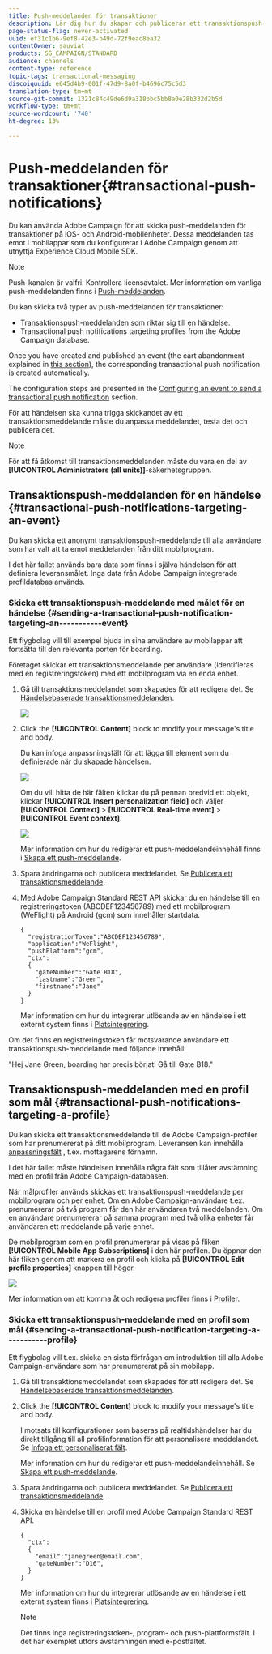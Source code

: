 ```yaml
---
title: Push-meddelanden för transaktioner
description: Lär dig hur du skapar och publicerar ett transaktionspush-meddelande.
page-status-flag: never-activated
uuid: ef31c1b6-9ef8-42e3-b49d-72f9eac8ea32
contentOwner: sauviat
products: SG_CAMPAIGN/STANDARD
audience: channels
content-type: reference
topic-tags: transactional-messaging
discoiquuid: e645d4b9-001f-47d9-8a0f-b4696c75c5d3
translation-type: tm+mt
source-git-commit: 1321c84c49de6d9a318bbc5bb8a0e28b332d2b5d
workflow-type: tm+mt
source-wordcount: '740'
ht-degree: 13%

---
```



# Push-meddelanden för transaktioner{#transactional-push-notifications}

Du kan använda Adobe Campaign för att skicka push-meddelanden för transaktioner på iOS- och Android-mobilenheter. Dessa meddelanden tas emot i mobilappar som du konfigurerar i Adobe Campaign genom att utnyttja Experience Cloud Mobile SDK.

>[!NOTE]
>
>Push-kanalen är valfri. Kontrollera licensavtalet.  Mer information om vanliga push-meddelanden finns i [Push-meddelanden](../../channels/using/about-push-notifications.md).

Du kan skicka två typer av push-meddelanden för transaktioner:

* Transaktionspush-meddelanden som riktar sig till en händelse.
* Transactional push notifications targeting profiles from the Adobe Campaign database.

Once you have created and published an event (the cart abandonment explained in [this section](../../channels/using/getting-started-with-transactional-msg.md#transactional-messaging-operating-principle)), the corresponding transactional push notification is created automatically.

The configuration steps are presented in the [Configuring an event to send a transactional push notification](../../administration/using/configuring-transactional-messaging.md#use-case--configuring-an-event-to-send-a-transactional-message) section.

För att händelsen ska kunna trigga skickandet av ett transaktionsmeddelande måste du anpassa meddelandet, testa det och publicera det.

>[!NOTE]
>
>För att få åtkomst till transaktionsmeddelanden måste du vara en del av **[!UICONTROL Administrators (all units)]**-säkerhetsgruppen.

## Transaktionspush-meddelanden för en händelse {#transactional-push-notifications-targeting-an-event}

Du kan skicka ett anonymt transaktionspush-meddelande till alla användare som har valt att ta emot meddelanden från ditt mobilprogram.

I det här fallet används bara data som finns i själva händelsen för att definiera leveransmålet. Inga data från Adobe Campaign integrerade profildatabas används.

### Skicka ett transaktionspush-meddelande med målet för en händelse {#sending-a-transactional-push-notification-targeting-an-----------event}

Ett flygbolag vill till exempel bjuda in sina användare av mobilappar att fortsätta till den relevanta porten för boarding.

Företaget skickar ett transaktionsmeddelande per användare (identifieras med en registreringstoken) med ett mobilprogram via en enda enhet.

1. Gå till transaktionsmeddelandet som skapades för att redigera det. Se [Händelsebaserade transaktionsmeddelanden](../../channels/using/event-transactional-messages.md).

   ![](assets/message-center_push_message.png)

1. Click the **[!UICONTROL Content]** block to modify your message&#39;s title and body.

   Du kan infoga anpassningsfält för att lägga till element som du definierade när du skapade händelsen.

   ![](assets/message-center_push_content.png)

   Om du vill hitta de här fälten klickar du på pennan bredvid ett objekt, klickar **[!UICONTROL Insert personalization field]** och väljer **[!UICONTROL Context]** > **[!UICONTROL Real-time event]** > **[!UICONTROL Event context]**.

   ![](assets/message-center_push_personalization.png)

   Mer information om hur du redigerar ett push-meddelandeinnehåll finns i [Skapa ett push-meddelande](../../channels/using/preparing-and-sending-a-push-notification.md).

1. Spara ändringarna och publicera meddelandet.  Se [Publicera ett transaktionsmeddelande](../../channels/using/event-transactional-messages.md#publishing-a-transactional-message).

1. Med Adobe Campaign Standard REST API skickar du en händelse till en registreringstoken (ABCDEF123456789) med ett mobilprogram (WeFlight) på Android (gcm) som innehåller startdata.

   ```
   {
     "registrationToken":"ABCDEF123456789",
     "application":"WeFlight",
     "pushPlatform":"gcm",
     "ctx":
     {
       "gateNumber":"Gate B18",
       "lastname":"Green",
       "firstname":"Jane"
     }
   }
   ```

   Mer information om hur du integrerar utlösande av en händelse i ett externt system finns i [Platsintegrering](../../administration/using/configuring-transactional-messaging.md#integrating-the-triggering-of-the-event-in-a-website).

Om det finns en registreringstoken får motsvarande användare ett transaktionspush-meddelande med följande innehåll:

&quot;Hej Jane Green, boarding har precis börjat! Gå till Gate B18.&quot;

## Transaktionspush-meddelanden med en profil som mål {#transactional-push-notifications-targeting-a-profile}

Du kan skicka ett transaktionsmeddelande till de Adobe Campaign-profiler som har prenumererat på ditt mobilprogram. Leveransen kan innehålla [anpassningsfält](../../designing/using/personalization.md#inserting-a-personalization-field) , t.ex. mottagarens förnamn.

I det här fallet måste händelsen innehålla några fält som tillåter avstämning med en profil från Adobe Campaign-databasen.

När målprofiler används skickas ett transaktionspush-meddelande per mobilprogram och per enhet. Om en Adobe Campaign-användare t.ex. prenumererar på två program får den här användaren två meddelanden. Om en användare prenumererar på samma program med två olika enheter får användaren ett meddelande på varje enhet.

De mobilprogram som en profil prenumererar på visas på fliken **[!UICONTROL Mobile App Subscriptions]** i den här profilen. Du öppnar den här fliken genom att markera en profil och klicka på **[!UICONTROL Edit profile properties]** knappen till höger.

![](assets/push_notif_subscriptions.png)

Mer information om att komma åt och redigera profiler finns i [Profiler](../../audiences/using/creating-profiles.md).

### Skicka ett transaktionspush-meddelande med en profil som mål {#sending-a-transactional-push-notification-targeting-a-----------profile}

Ett flygbolag vill t.ex. skicka en sista förfrågan om introduktion till alla Adobe Campaign-användare som har prenumererat på sin mobilapp.

1. Gå till transaktionsmeddelandet som skapades för att redigera det. Se [Händelsebaserade transaktionsmeddelanden](../../channels/using/event-transactional-messages.md).

1. Click the **[!UICONTROL Content]** block to modify your message&#39;s title and body.

   I motsats till konfigurationer som baseras på realtidshändelser har du direkt tillgång till all profilinformation för att personalisera meddelandet. Se [Infoga ett personaliserat fält](../../designing/using/personalization.md#inserting-a-personalization-field).

   Mer information om hur du redigerar ett push-meddelandeinnehåll. Se [Skapa ett push-meddelande](../../channels/using/preparing-and-sending-a-push-notification.md).

1. Spara ändringarna och publicera meddelandet.  Se [Publicera ett transaktionsmeddelande](../../channels/using/event-transactional-messages.md#publishing-a-transactional-message).
1. Skicka en händelse till en profil med Adobe Campaign Standard REST API.

   ```
   {
     "ctx":
     {
       "email":"janegreen@email.com",
       "gateNumber":"D16",
     }
   }
   ```

   Mer information om hur du integrerar utlösande av en händelse i ett externt system finns i [Platsintegrering](../../administration/using/configuring-transactional-messaging.md#integrating-the-triggering-of-the-event-in-a-website).

   >[!NOTE]
   >
   >Det finns inga registreringstoken-, program- och push-plattformsfält. I det här exemplet utförs avstämningen med e-postfältet.

